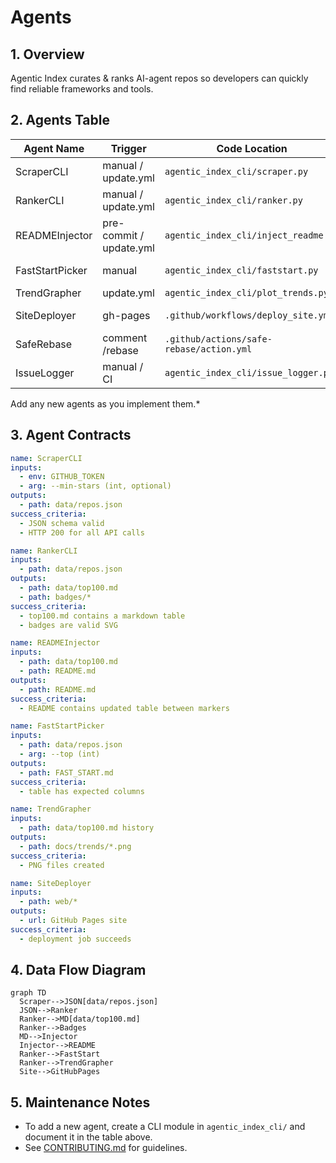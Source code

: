 # Agents

## 1. Overview

Agentic Index curates & ranks AI-agent repos so developers can quickly find reliable frameworks and tools.

## 2. Agents Table

| Agent Name | Trigger | Code Location | Main Function | Outputs |
|------------|---------|---------------|---------------|---------|
| ScraperCLI | manual / update.yml | `agentic_index_cli/scraper.py` | Fetch repos via GitHub API | `data/repos.json` |
| RankerCLI | manual / update.yml | `agentic_index_cli/ranker.py` | Compute score & top-100 | `data/top100.md`, badges |
| READMEInjector | pre-commit / update.yml | `agentic_index_cli/inject_readme.py` | Update README table | updated README |
| FastStartPicker | manual | `agentic_index_cli/faststart.py` | Generate FAST_START | `FAST_START.md` |
| TrendGrapher | update.yml | `agentic_index_cli/plot_trends.py` | Plot score trends | `docs/trends/*.png` |
| SiteDeployer | gh-pages | `.github/workflows/deploy_site.yml` | Publish /web to Pages | live site URL |
| SafeRebase | comment /rebase | `.github/actions/safe-rebase/action.yml` | Rebase PR into new branch | draft <orig>-rebased PR |
| IssueLogger | manual / CI | `agentic_index_cli/issue_logger.py` | Post GitHub issues/comments | Issue/Comment URLs |

Add any new agents as you implement them.*

## 3. Agent Contracts

```yaml
name: ScraperCLI
inputs:
  - env: GITHUB_TOKEN
  - arg: --min-stars (int, optional)
outputs:
  - path: data/repos.json
success_criteria:
  - JSON schema valid
  - HTTP 200 for all API calls
```

```yaml
name: RankerCLI
inputs:
  - path: data/repos.json
outputs:
  - path: data/top100.md
  - path: badges/*
success_criteria:
  - top100.md contains a markdown table
  - badges are valid SVG
```

```yaml
name: READMEInjector
inputs:
  - path: data/top100.md
  - path: README.md
outputs:
  - path: README.md
success_criteria:
  - README contains updated table between markers
```

```yaml
name: FastStartPicker
inputs:
  - path: data/repos.json
  - arg: --top (int)
outputs:
  - path: FAST_START.md
success_criteria:
  - table has expected columns
```

```yaml
name: TrendGrapher
inputs:
  - path: data/top100.md history
outputs:
  - path: docs/trends/*.png
success_criteria:
  - PNG files created
```

```yaml
name: SiteDeployer
inputs:
  - path: web/*
outputs:
  - url: GitHub Pages site
success_criteria:
  - deployment job succeeds
```

## 4. Data Flow Diagram

```mermaid
graph TD
  Scraper-->JSON[data/repos.json]
  JSON-->Ranker
  Ranker-->MD[data/top100.md]
  Ranker-->Badges
  MD-->Injector
  Injector-->README
  Ranker-->FastStart
  Ranker-->TrendGrapher
  Site-->GitHubPages
```

## 5. Maintenance Notes

- To add a new agent, create a CLI module in `agentic_index_cli/` and document it in the table above.
- See [CONTRIBUTING.md](CONTRIBUTING.md) for guidelines.
